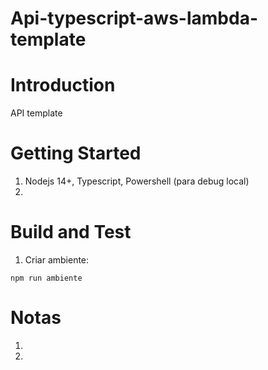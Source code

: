 # Api-typescript-aws-lambda-template

# Introduction

API template

# Getting Started

1. Nodejs 14+, Typescript, Powershell (para debug local)
2. 

# Build and Test

1. Criar ambiente:

```
npm run ambiente
```

# Notas

1.
2.
